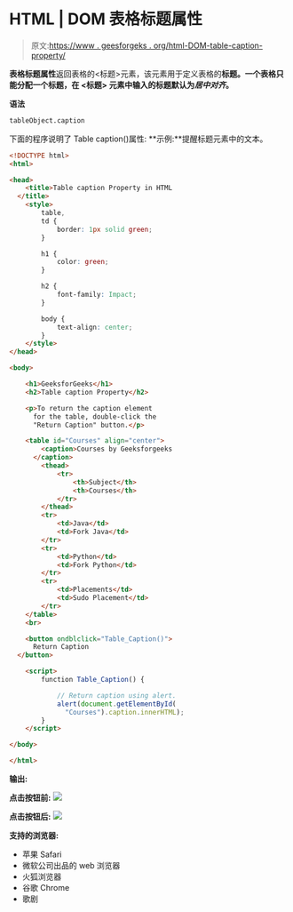# HTML | DOM 表格标题属性

> 原文:[https://www . geesforgeks . org/html-DOM-table-caption-property/](https://www.geeksforgeeks.org/html-dom-table-caption-property/)

**表格标题属性**返回表格的<标题>元素，该元素用于定义表格的**标题。一个表格只能分配一个标题，在 **<标题>** 元素中输入的标题默认为*居中对齐*。**

**语法**

```html
tableObject.caption
```

下面的程序说明了 Table caption()属性:
**示例:**提醒标题元素中的文本。

```html
<!DOCTYPE html>
<html>

<head>
    <title>Table caption Property in HTML
  </title>
    <style>
        table,
        td {
            border: 1px solid green;
        }

        h1 {
            color: green;
        }

        h2 {
            font-family: Impact;
        }

        body {
            text-align: center;
        }
    </style>
</head>

<body>

    <h1>GeeksforGeeks</h1>
    <h2>Table caption Property</h2>

    <p>To return the caption element
      for the table, double-click the
      "Return Caption" button.</p>

    <table id="Courses" align="center">
        <caption>Courses by Geeksforgeeks
      </caption>
        <thead>
            <tr>
                <th>Subject</th>
                <th>Courses</th>
            </tr>
        </thead>
        <tr>
            <td>Java</td>
            <td>Fork Java</td>
        </tr>
        <tr>
            <td>Python</td>
            <td>Fork Python</td>
        </tr>
        <tr>
            <td>Placements</td>
            <td>Sudo Placement</td>
        </tr>
    </table>
    <br>

    <button ondblclick="Table_Caption()">
      Return Caption
  </button>

    <script>
        function Table_Caption() {

            // Return caption using alert.
            alert(document.getElementById(
              "Courses").caption.innerHTML);
        }
    </script>

</body>

</html>
```

**输出:**

**点击按钮前:**
![](img/dcfaa9b7179daa670d9c2c528872aa16.png)

**点击按钮后:**
![](img/be05158909c4f0607e337810ee897774.png)

**支持的浏览器:**

*   苹果 Safari
*   微软公司出品的 web 浏览器
*   火狐浏览器
*   谷歌 Chrome
*   歌剧